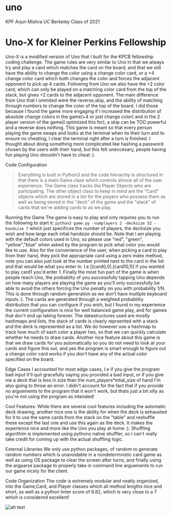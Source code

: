 # uno
KPF
Arjun Mishra UC Berkeley Class of 2021
# Uno-X for Kleiner Perkins Fellowship
Uno-X is a modified version of Uno that I built for the KPCB fellowship coding challenge. The game rules are very similar to Uno in that we always try and play a card which matches the card on the board, and that we still have the ability to change the color using a change color card, or a +4 change color card which both changes the color and forces the adjacent opponent to pick up 4 cards. Following from Uno we also have the +2 color card, which can only be played on a matching color card from the top of the stack, but gives +2 cards to the adjacent opponent. The main difference from Uno that I ommited were the reverse,skip, and the ability of matching through numbers to change the color of the top of the board. I did those because I found the game more engaging if I increased the distribution of absolute change colors in the game(+4 or just change color) and in the 2 player version of the game(I optimized this for), a skip can be TOO powerful and a reverse does nothing. This game is meant so that every person playing the game swaps and looks at the terminal when its their turn and to ensure no cheating, I clear the terminal right after a turn is finished. I thought about doing something more complicated like hashing a password chosen by the users with their hand, but this felt uneccesary, people having fun playing Uno shouldn't have to cheat :). 

Code Configuration
> Everything is built in Python3 and the code hierarchy is structured in that there is a main Game class which controls almost all of the user experience. The Game class tracks the Player Objects who are partcipating. The other object class to keep in mind are the "Card" objects which are stored in a list for the players who possess them as well as being stored in the "deck" of the game and the "stack" of cards that we're adding cards to as we play.

Running the Game
The game is easy to play and only requires you to run the following to start it: 
`python3 game.py -numplayers 2 -decksize 52 -handsize 7` which just specifices the number of players, the decksize you wish and how large each intial handsize should be. Note that I am playing with the default colors used in Uno, so please use "red", "green", "yellow","blue" when asked by the program to pick what color you would like to use. Also for the convenience of the user, when picking a card to play from their hand, they pick the appropriate card using a zero index method, note you can also just look at the number printed next to the card in the list and that would be what you enter in. I.e [(card0,0),(card10,1)] if you wanted to play card1 you'd enter 1. Finally the most fun part of the game is when people reach Uno, the probabilty of you successfully tapping Uno depends on how many players are playing the game as you'll only successfully be able to avoid the others forcing the Uno penalty on you with probability 1/N. This is done through random generation as we don't have multiple keyboard inputs :(. The cards are generated through a weighted probability distribution that you can configure if you wish, but I found in my experience the current configuration is nice for well balanced game play, and for games that don't end up taking forever. The datastructures used are mostly hashmaps and lists, the stack of cards is clearly reprsented with a stack and the deck is represented as a list. We do however use a hashmap to track how much of each color a player has, so that we can quickly calculate whether he needs to draw cards. Another nice feature about this game is that we draw cards for you automatically so you do not need to look at your cards and figure this out, and yes the program is smart enough to figure out a change color card works if you don't have any of the actual color specified on the board.

Edge Cases
I accounted for most edge cases, I.e if you give the program bad input it'll quit gracefully saying you provided a bad input, or if you give me a deck that is less in size than the num_players*intial_size of hand I'm also going to throw an error. I didn't account for the fact that if you provide no arguements to the program that it won't work, but thats just a bit silly as you're not using the program as intended!

Cool Features:
While there are several cool features including the automatic deck drawing, another nice one is the ability for when the deck is exhausted for it to use the same cards from the stack on the "table" and reshuffle these except the last one and use this again as the deck. It makes the experience nice and more like the Uno you play at home :). Shuffling algorithim is implemented using pythons native shuffler, so I can't really take credit for coming up with the actual shuffling logic.

External Libraries
We only use python packages, of random to generate random numbers which is unavoidable in a nondetermnistic card game as well as using OS package to clear the screen after turns, and finally using the argparse package to properly take in command line arguements to run our game nicely for the client.

Code Organization
The code is extremely modular and neatly organized, into the Game,Card, and Player classes which all method lengths nice and short, as well as a python linter score of 6.82, which is very close to a 7 which is considered excellent!

![alt text](game.png "Uno")

